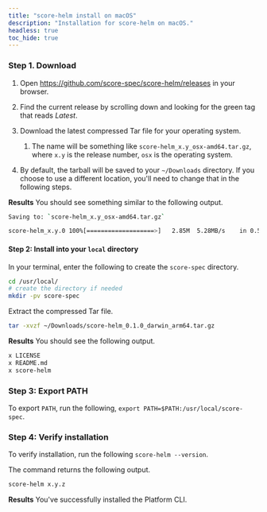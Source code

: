```yaml
---
title: "score-helm install on macOS"
description: "Installation for score-helm on macOS."
headless: true
toc_hide: true
---
```


### Step 1. Download

1. Open <https://github.com/score-spec/score-helm/releases> in your browser.

2. Find the current release by scrolling down and looking for the green tag that reads _Latest_.

3. Download the latest compressed Tar file for your operating system.
   1. The name will be something like `score-helm_x.y_osx-amd64.tar.gz`, where `x.y` is the release number, `osx` is the operating system.

4. By default, the tarball will be saved to your `~/Downloads` directory. If you choose to use a different location, you'll need to change that in the following steps.

**Results** You should see something similar to the following output.

```bash
Saving to: `score-helm_x.y_osx-amd64.tar.gz`

score-helm_x.y.0 100%[===================>]   2.85M  5.28MB/s    in 0.5s
```

#### Step 2: Install into your `local` directory

In your terminal, enter the following to create the `score-spec` directory.

```bash
cd /usr/local/
# create the directory if needed
mkdir -pv score-spec
```

Extract the compressed Tar file.

```bash
tar -xvzf ~/Downloads/score-helm_0.1.0_darwin_arm64.tar.gz
```

**Results** You should see the following output.

```bash
x LICENSE
x README.md
x score-helm
```

### Step 3: Export PATH

To export `PATH`, run the following, `export PATH=$PATH:/usr/local/score-spec`.

### Step 4: Verify installation

To verify installation, run the following `score-helm --version`.

The command returns the following output.

```bash
score-helm x.y.z
```

**Results** You've successfully installed the Platform CLI.
